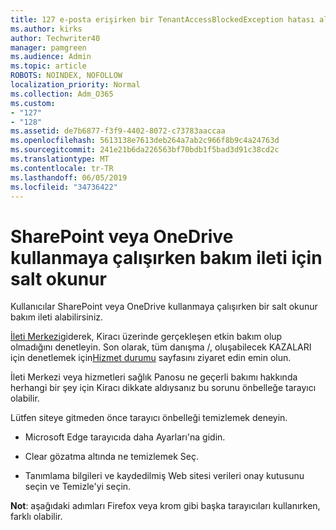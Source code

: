 ```yaml
---
title: 127 e-posta erişirken bir TenantAccessBlockedException hatası alınıyor?
ms.author: kirks
author: Techwriter40
manager: pamgreen
ms.audience: Admin
ms.topic: article
ROBOTS: NOINDEX, NOFOLLOW
localization_priority: Normal
ms.collection: Adm_O365
ms.custom:
- "127"
- "128"
ms.assetid: de7b6877-f3f9-4402-8072-c73783aaccaa
ms.openlocfilehash: 5613138e7613deb264a7ab2c966f8b9c4a24763d
ms.sourcegitcommit: 241e21b6da226563bf70bdb1f5bad3d91c38cd2c
ms.translationtype: MT
ms.contentlocale: tr-TR
ms.lasthandoff: 06/05/2019
ms.locfileid: "34736422"
---
```

# <a name="read-only-for-maintenance-message-when-attempting-to-use-sharepoint-or-onedrive"></a>SharePoint veya OneDrive kullanmaya çalışırken bakım ileti için salt okunur

Kullanıcılar SharePoint veya OneDrive kullanmaya çalışırken bir salt okunur bakım ileti alabilirsiniz.

[İleti Merkezi](https://portal.office.com/adminportal/home#/MessageCenter)giderek, Kiracı üzerinde gerçekleşen etkin bakım olup olmadığını denetleyin. Son olarak, tüm danışma /, oluşabilecek KAZALARI için denetlemek için[Hizmet durumu](https://portal.office.com/adminportal/home#/servicehealth) sayfasını ziyaret edin emin olun.

İleti Merkezi veya hizmetleri sağlık Panosu ne geçerli bakımı hakkında herhangi bir şey için Kiracı dikkate aldıysanız bu sorunu önbelleğe tarayıcı olabilir.

Lütfen siteye gitmeden önce tarayıcı önbelleği temizlemek deneyin.

- Microsoft Edge tarayıcıda daha Ayarları'na gidin.

- Clear gözatma altında ne temizlemek Seç.
- Tanımlama bilgileri ve kaydedilmiş Web sitesi verileri onay kutusunu seçin ve Temizle'yi seçin.

**Not**: aşağıdaki adımları Firefox veya krom gibi başka tarayıcıları kullanırken, farklı olabilir.

